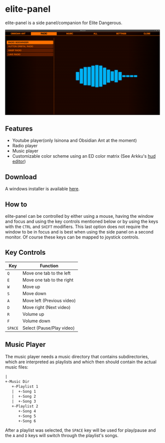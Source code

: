elite-panel
===========

elite-panel is a side panel/companion for Elite Dangerous.

![Screenshot](https://raw.githubusercontent.com/Rahix/elite-panel/master/Screenshot.png)

## Features ##
* Youtube player(only Isinona and Obsidian Ant at the moment)
* Radio player
* Music player
* Customizable color scheme using an ED color matrix (See Arkku's [hud editor](http://arkku.com/elite/hud_editor/))

## Download ##
A windows installer is available [here](https://github.com/Rahix/elite-panel/releases/tag/v0.1.0).

## How to ##
elite-panel can be controlled by either using a mouse, having the window and focus and using the key controls mentioned below or
by using the keys with the `CTRL` and `SHIFT` modifiers. This last option does not require the window to be in focus and is best when using the side panel on a second monitor.
Of course these keys can be mapped to joystick controls.

## Key Controls ##

Key | Function
--- | ---
`Q` | Move one tab to the left
`E` | Move one tab to the right
`W` | Move up
`S` | Move down
`A` | Move left (Previous video)
`D` | Move right (Next video)
`R` | Volume up
`F` | Volume down
`SPACE` | Select (Pause/Play video)

## Music Player ##

The music player needs a music directory that contains subdirectories, which are interpreted as playlists and which then should contain the actual music files:  

```
|
+-Music Dir
   +-Playlist 1
   |  +-Song 1
   |  +-Song 2
   |  +-Song 3
   +-Playlist 2
      +-Song 4
      +-Song 5
      +-Song 6
```

After a playlist was selected, the `SPACE` key will be used for play/pause and the `A` and `D` keys will switch through the playlist's songs.
